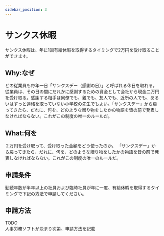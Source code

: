 ```yaml
---
sidebar_position: 3
---
```


# サンクス休暇

サンクス休暇は、年に1回有給休暇を取得するタイミングで2万円を受け取ることができます。

## Why:なぜ

どの従業員も毎年一日「サンクスデー（感謝の日）」と呼ばれる休日を取れる。従業員は、その日の間にだれかに感謝するための資金として会社から現金二万円を受け取る。感謝する相手は同僚でも、親でも、友人でも、近所の人でも、あるいはずっと連絡を取っていない小学校の先生でもよい。「サンクスデー」から戻ってきたら、だれに、何を、どのような贈り物をしたかの物語を皆の前で発表しなければならない。これがこの制度の唯一のルールだ。

## What:何を

２万円を受け取って、受け取った金額をどう使ったのか。
「サンクスデー」から戻ってきたら、だれに、何を、どのような贈り物をしたかの物語を皆の前で発表しなければならない。これがこの制度の唯一のルールだ。

## 申請条件

勤続年数が半年以上の社員および臨時社員が年に一度、有給休暇を取得するタイミングで下記の方法で申請してください。

## 申請方法

TODO  
人事労務ソフトが決まり次第、申請方法を記載
